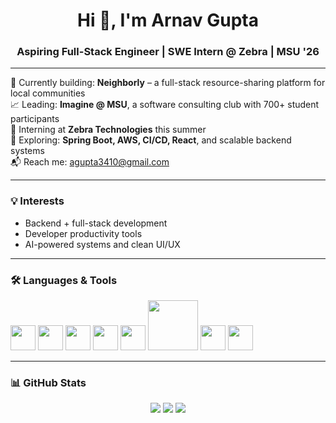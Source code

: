 <h1 align="center">Hi 👋, I'm Arnav Gupta</h1>
<h3 align="center">Aspiring Full-Stack Engineer | SWE Intern @ Zebra | MSU '26</h3>

---

🔭 Currently building: **Neighborly** – a full-stack resource-sharing platform for local communities  
📈 Leading: **Imagine @ MSU**, a software consulting club with 700+ student participants  
💼 Interning at **Zebra Technologies** this summer  
🌱 Exploring: **Spring Boot, AWS, CI/CD, React**, and scalable backend systems  
📬 Reach me: [agupta3410@gmail.com](mailto:agupta3410@gmail.com)

---

### 💡 Interests
- Backend + full-stack development
- Developer productivity tools
- AI-powered systems and clean UI/UX

---

### 🛠️ Languages & Tools
<p align="left">
  <img src="https://cdn.jsdelivr.net/gh/devicons/devicon/icons/java/java-original.svg" width="40"/>
  <img src="https://cdn.jsdelivr.net/gh/devicons/devicon/icons/spring/spring-original.svg" width="40"/>
  <img src="https://cdn.jsdelivr.net/gh/devicons/devicon/icons/react/react-original.svg" width="40"/>
  <img src="https://cdn.jsdelivr.net/gh/devicons/devicon/icons/postgresql/postgresql-original.svg" width="40"/>
  <img src="https://cdn.jsdelivr.net/gh/devicons/devicon/icons/docker/docker-original.svg" width="40"/>
  <img src="https://upload.wikimedia.org/wikipedia/commons/9/93/Amazon_Web_Services_Logo.svg" width="80"/>
  <img src="https://cdn.jsdelivr.net/gh/devicons/devicon/icons/javascript/javascript-original.svg" width="40"/>
  <img src="https://cdn.jsdelivr.net/gh/devicons/devicon/icons/typescript/typescript-original.svg" width="40"/>
</p>



---

### 📊 GitHub Stats
<p align="center">
  <img src="https://github-readme-stats.vercel.app/api?username=arnavg34&show_icons=true&theme=default" />
  <img src="https://github-readme-stats.vercel.app/api/top-langs/?username=arnavg34&layout=compact&theme=default" />
  <img src="https://github-readme-streak-stats.herokuapp.com/?user=arnavg34&theme=default" />
</p>

